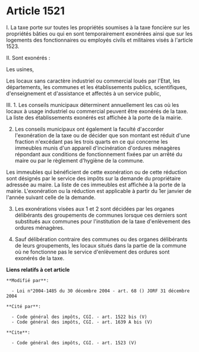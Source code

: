 # Article 1521

I. La taxe porte sur toutes les propriétés soumises à la taxe foncière sur les propriétés bâties ou qui en sont
temporairement exonérées ainsi que sur les logements des fonctionnaires ou employés civils et militaires visés à l'article
1523. 

II. Sont exonérés : 

Les usines, 

Les locaux sans caractère industriel ou commercial loués par l'Etat, les départements, les communes et les établissements
publics, scientifiques, d'enseignement et d'assistance et affectés à un service public, 

III. 1. Les conseils municipaux déterminent annuellement les cas où les locaux à usage industriel ou commercial peuvent être
exonérés de la taxe. La liste des établissements exonérés est affichée à la porte de la mairie. 

2. Les conseils municipaux ont également la faculté d'accorder l'exonération de la taxe ou de décider que son montant est
réduit d'une fraction n'excédant pas les trois quarts en ce qui concerne les immeubles munis d'un appareil d'incinération
d'ordures ménagères répondant aux conditions de fonctionnement fixées par un arrêté du maire ou par le règlement d'hygiène de
la commune. 

Les immeubles qui bénéficient de cette exonération ou de cette réduction sont désignés par le service des impôts sur la
demande du propriétaire adressée au maire. La liste de ces immeubles est affichée à la porte de la mairie. L'exonération ou
la réduction est applicable à partir du 1er janvier de l'année suivant celle de la demande. 

3. Les exonérations visées aux 1 et 2 sont décidées par les organes délibérants des groupements de communes lorsque ces
derniers sont substitués aux communes pour l'institution de la taxe d'enlèvement des ordures ménagères. 

4. Sauf délibération contraire des communes ou des organes délibérants de leurs groupements, les locaux situés dans la partie
de la commune où ne fonctionne pas le service d'enlèvement des ordures sont exonérés de la taxe.

**Liens relatifs à cet article**

	**Modifié par**:

	  - Loi n°2004-1485 du 30 décembre 2004 - art. 68 () JORF 31 décembre 2004

	**Cité par**:

	  - Code général des impôts, CGI. - art. 1522 bis (V)
	  - Code général des impôts, CGI. - art. 1639 A bis (V)

	**Cite**:

	  - Code général des impôts, CGI. - art. 1523 (V)
